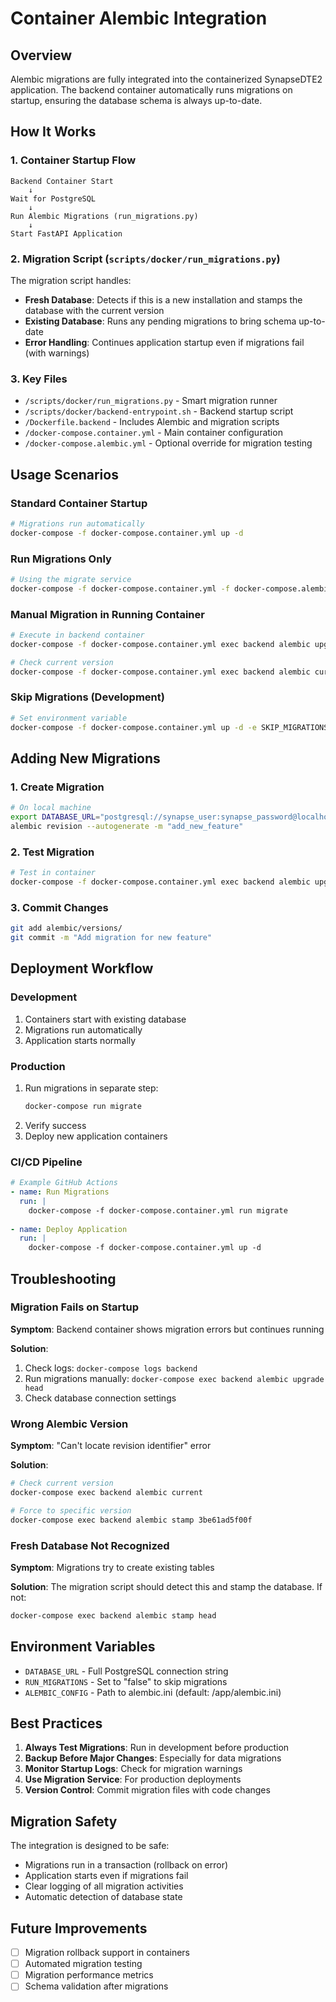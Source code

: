 # Container Alembic Integration

## Overview

Alembic migrations are fully integrated into the containerized SynapseDTE2 application. The backend container automatically runs migrations on startup, ensuring the database schema is always up-to-date.

## How It Works

### 1. Container Startup Flow

```
Backend Container Start
    ↓
Wait for PostgreSQL
    ↓
Run Alembic Migrations (run_migrations.py)
    ↓
Start FastAPI Application
```

### 2. Migration Script (`scripts/docker/run_migrations.py`)

The migration script handles:
- **Fresh Database**: Detects if this is a new installation and stamps the database with the current version
- **Existing Database**: Runs any pending migrations to bring schema up-to-date
- **Error Handling**: Continues application startup even if migrations fail (with warnings)

### 3. Key Files

- `/scripts/docker/run_migrations.py` - Smart migration runner
- `/scripts/docker/backend-entrypoint.sh` - Backend startup script
- `/Dockerfile.backend` - Includes Alembic and migration scripts
- `/docker-compose.container.yml` - Main container configuration
- `/docker-compose.alembic.yml` - Optional override for migration testing

## Usage Scenarios

### Standard Container Startup

```bash
# Migrations run automatically
docker-compose -f docker-compose.container.yml up -d
```

### Run Migrations Only

```bash
# Using the migrate service
docker-compose -f docker-compose.container.yml -f docker-compose.alembic.yml run migrate
```

### Manual Migration in Running Container

```bash
# Execute in backend container
docker-compose -f docker-compose.container.yml exec backend alembic upgrade head

# Check current version
docker-compose -f docker-compose.container.yml exec backend alembic current
```

### Skip Migrations (Development)

```bash
# Set environment variable
docker-compose -f docker-compose.container.yml up -d -e SKIP_MIGRATIONS=true
```

## Adding New Migrations

### 1. Create Migration

```bash
# On local machine
export DATABASE_URL="postgresql://synapse_user:synapse_password@localhost:5433/synapse_dt"
alembic revision --autogenerate -m "add_new_feature"
```

### 2. Test Migration

```bash
# Test in container
docker-compose -f docker-compose.container.yml exec backend alembic upgrade head
```

### 3. Commit Changes

```bash
git add alembic/versions/
git commit -m "Add migration for new feature"
```

## Deployment Workflow

### Development

1. Containers start with existing database
2. Migrations run automatically
3. Application starts normally

### Production

1. Run migrations in separate step:
   ```bash
   docker-compose run migrate
   ```
2. Verify success
3. Deploy new application containers

### CI/CD Pipeline

```yaml
# Example GitHub Actions
- name: Run Migrations
  run: |
    docker-compose -f docker-compose.container.yml run migrate
    
- name: Deploy Application
  run: |
    docker-compose -f docker-compose.container.yml up -d
```

## Troubleshooting

### Migration Fails on Startup

**Symptom**: Backend container shows migration errors but continues running

**Solution**: 
1. Check logs: `docker-compose logs backend`
2. Run migrations manually: `docker-compose exec backend alembic upgrade head`
3. Check database connection settings

### Wrong Alembic Version

**Symptom**: "Can't locate revision identifier" error

**Solution**:
```bash
# Check current version
docker-compose exec backend alembic current

# Force to specific version
docker-compose exec backend alembic stamp 3be61ad5f00f
```

### Fresh Database Not Recognized

**Symptom**: Migrations try to create existing tables

**Solution**: The migration script should detect this and stamp the database. If not:
```bash
docker-compose exec backend alembic stamp head
```

## Environment Variables

- `DATABASE_URL` - Full PostgreSQL connection string
- `RUN_MIGRATIONS` - Set to "false" to skip migrations
- `ALEMBIC_CONFIG` - Path to alembic.ini (default: /app/alembic.ini)

## Best Practices

1. **Always Test Migrations**: Run in development before production
2. **Backup Before Major Changes**: Especially for data migrations
3. **Monitor Startup Logs**: Check for migration warnings
4. **Use Migration Service**: For production deployments
5. **Version Control**: Commit migration files with code changes

## Migration Safety

The integration is designed to be safe:
- Migrations run in a transaction (rollback on error)
- Application starts even if migrations fail
- Clear logging of all migration activities
- Automatic detection of database state

## Future Improvements

- [ ] Migration rollback support in containers
- [ ] Automated migration testing
- [ ] Migration performance metrics
- [ ] Schema validation after migrations